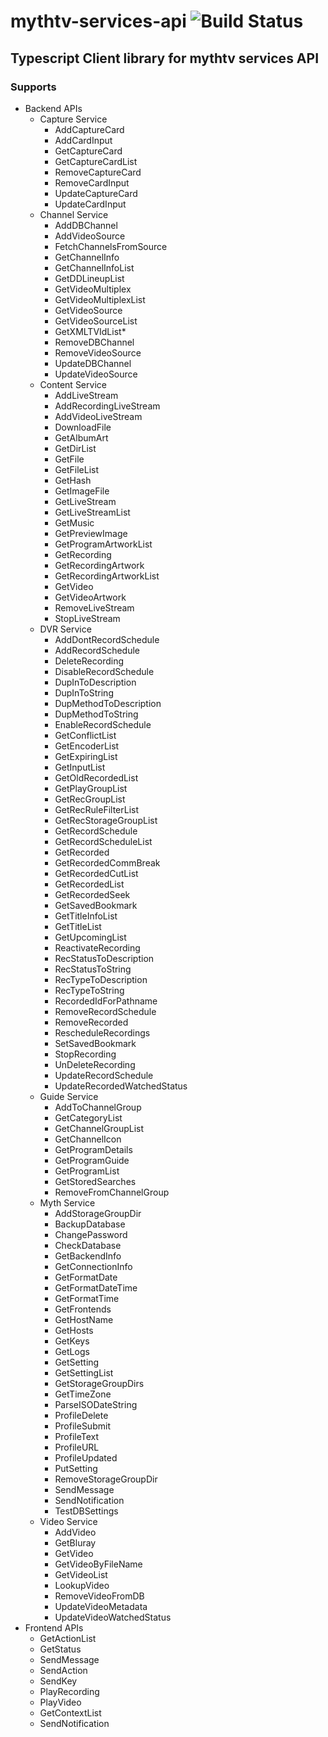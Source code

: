 # mythtv-services-api  ![Build Status](https://codebuild.us-east-1.amazonaws.com/badges?uuid=eyJlbmNyeXB0ZWREYXRhIjoiM3JUTExvN0g0dC9TV2ZvendnSElzVytPNWd1OWp5bEhWcHJXVzc0UlVPSitHVU5RZ1g5MHl5SEcvTk1BNlEyU1ltdmVOaEx5OTgvSHBwZ3Z5WmJjRytnPSIsIml2UGFyYW1ldGVyU3BlYyI6IkQ4NUViVFdRUTJaUk5KdEQiLCJtYXRlcmlhbFNldFNlcmlhbCI6MX0%3D&branch=master)
## Typescript Client library for mythtv services API
### Supports
* Backend APIs
  * Capture Service
    * AddCaptureCard
    * AddCardInput
    * GetCaptureCard
    * GetCaptureCardList
    * RemoveCaptureCard
    * RemoveCardInput
    * UpdateCaptureCard
    * UpdateCardInput
  * Channel Service
    * AddDBChannel
    * AddVideoSource
    * FetchChannelsFromSource
    * GetChannelInfo
    * GetChannelInfoList
    * GetDDLineupList
    * GetVideoMultiplex
    * GetVideoMultiplexList
    * GetVideoSource
    * GetVideoSourceList
    * GetXMLTVIdList*
    * RemoveDBChannel
    * RemoveVideoSource
    * UpdateDBChannel
    * UpdateVideoSource
  * Content Service
    * AddLiveStream
    * AddRecordingLiveStream
    * AddVideoLiveStream
    * DownloadFile
    * GetAlbumArt
    * GetDirList
    * GetFile
    * GetFileList
    * GetHash
    * GetImageFile
    * GetLiveStream
    * GetLiveStreamList
    * GetMusic
    * GetPreviewImage
    * GetProgramArtworkList
    * GetRecording
    * GetRecordingArtwork
    * GetRecordingArtworkList
    * GetVideo
    * GetVideoArtwork
    * RemoveLiveStream
    * StopLiveStream
  * DVR Service
    * AddDontRecordSchedule
    * AddRecordSchedule
    * DeleteRecording
    * DisableRecordSchedule
    * DupInToDescription
    * DupInToString
    * DupMethodToDescription
    * DupMethodToString
    * EnableRecordSchedule
    * GetConflictList
    * GetEncoderList
    * GetExpiringList
    * GetInputList
    * GetOldRecordedList
    * GetPlayGroupList
    * GetRecGroupList
    * GetRecRuleFilterList
    * GetRecStorageGroupList
    * GetRecordSchedule
    * GetRecordScheduleList
    * GetRecorded
    * GetRecordedCommBreak
    * GetRecordedCutList
    * GetRecordedList
    * GetRecordedSeek
    * GetSavedBookmark
    * GetTitleInfoList
    * GetTitleList
    * GetUpcomingList
    * ReactivateRecording
    * RecStatusToDescription
    * RecStatusToString
    * RecTypeToDescription
    * RecTypeToString
    * RecordedIdForPathname
    * RemoveRecordSchedule
    * RemoveRecorded
    * RescheduleRecordings
    * SetSavedBookmark
    * StopRecording
    * UnDeleteRecording
    * UpdateRecordSchedule
    * UpdateRecordedWatchedStatus
  * Guide Service
    * AddToChannelGroup
    * GetCategoryList
    * GetChannelGroupList
    * GetChannelIcon
    * GetProgramDetails
    * GetProgramGuide
    * GetProgramList
    * GetStoredSearches
    * RemoveFromChannelGroup
  * Myth Service
    * AddStorageGroupDir
    * BackupDatabase
    * ChangePassword
    * CheckDatabase
    * GetBackendInfo
    * GetConnectionInfo
    * GetFormatDate
    * GetFormatDateTime
    * GetFormatTime
    * GetFrontends
    * GetHostName
    * GetHosts
    * GetKeys
    * GetLogs
    * GetSetting
    * GetSettingList
    * GetStorageGroupDirs
    * GetTimeZone
    * ParseISODateString
    * ProfileDelete
    * ProfileSubmit
    * ProfileText
    * ProfileURL
    * ProfileUpdated
    * PutSetting
    * RemoveStorageGroupDir
    * SendMessage
    * SendNotification
    * TestDBSettings
  * Video Service
    * AddVideo
    * GetBluray
    * GetVideo
    * GetVideoByFileName
    * GetVideoList
    * LookupVideo
    * RemoveVideoFromDB
    * UpdateVideoMetadata
    * UpdateVideoWatchedStatus
* Frontend APIs
  * GetActionList
  * GetStatus
  * SendMessage
  * SendAction
  * SendKey
  * PlayRecording
  * PlayVideo
  * GetContextList
  * SendNotification